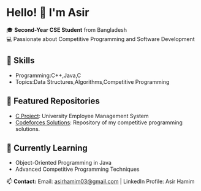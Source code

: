 # Hello! 👋 I'm Asir
🎓 **Second-Year CSE Student** from Bangladesh  
💻 Passionate about Competitive Programming and Software Development  

## 🔧 Skills
- Programming:C++,Java,C
- Topics:Data Structures,Algorithms,Competitive Programming

## 📂 Featured Repositories
- [C Project](https://github.com/Asir003/University-Employee-Management-System): University Employee Management System
- [Codeforces Solutions](https://github.com/Asir003/Code_Forces): Repository of my competitive programming solutions.

## 🌱 Currently Learning
- Object-Oriented Programming in Java
- Advanced Competitive Programming Techniques

📫 **Contact:** Email: asirhamim03@gmail.com | LinkedIn Profile: Asir Hamim  

